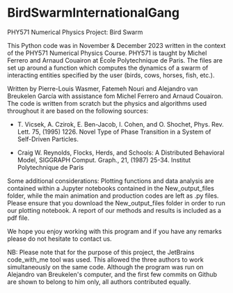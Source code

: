 # BirdSwarmInternationalGang
PHY571 Numerical Physics Project:  Bird Swarm


This Python code was in November & December 2023 written in the context of the PHY571 Numerical Physics Course. 
PHY571 is taught by Michel Ferrero and Arnaud Couairon at École Polytechnique de Paris.
The files are set up around a function which computes the dynamics of a swarm of interacting entities specified by the user (birds, cows, horses, fish, etc.).

Written by Pierre-Louis Wasmer, Fatemeh Nouri and Alejandro van Breukelen García with assistance fom Michel Ferrero and Arnaud Couairon.
The code is written from scratch but the physics and algorithms used throughout it are based on the following sources:

-  T. Vicsek, A. Czirok, E. Ben-Jacob, I. Cohen, and O. Shochet, Phys. Rev. Lett. 75, (1995) 1226. Novel Type of Phase Transition in a System of Self-Driven Particles.
  
-  Craig W. Reynolds, Flocks, Herds, and Schools: A Distributed Behavioral Model, SIGGRAPH Comput. Graph., 21, (1987) 25-34.
  Institut Polytechnique de Paris
  
Some additional considerations:
Plotting functions and data analysis are contained within a Jupyter notebooks contained in the New_output_files folder, while the main animation and production codes are left as .py files.
Please ensure that you download the New_output_files folder in order to run our plotting notebook.
A report of our methods and results is included as a pdf file.


We hope you enjoy working with this program and if you have any remarks please do not hesitate to contact us.

NB: Please note that for the purpose of this project, the JetBrains code_with_me tool was used. This allowed the three authors to work simultaneously on the same code. Although the program was run on Alejandro van Breukelen's computer, and the first few commits on Github are shown to belong to him only, all authors contributed equally.
